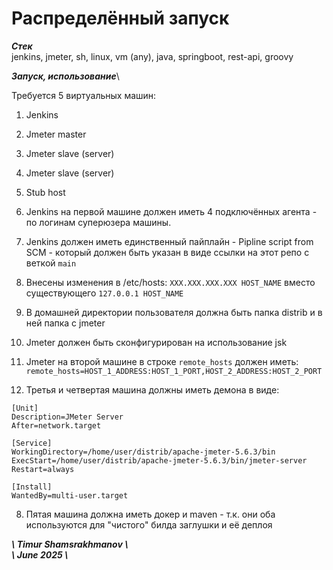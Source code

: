 # Распределённый запуск

**_Стек_**\
jenkins, jmeter, sh, linux, vm (any), java, springboot, rest-api, groovy


**_Запуск, использование_**\

Требуется 5 виртуальных машин:
1. Jenkins
2. Jmeter master
3. Jmeter slave (server)
4. Jmeter slave (server)
5. Stub host

1. Jenkins на первой машине должен иметь 4 подключённых агента - по логинам суперюзера машины.
2. Jenkins должен иметь единственный пайплайн - Pipline script from SCM - который должен быть указан в виде ссылки на этот репо с веткой ```main```
3. Внесены изменения в /etc/hosts: ```XXX.XXX.XXX.XXX HOST_NAME``` вместо существующего ```127.0.0.1 HOST_NAME```
4. В домашней директории пользователя должна быть папка distrib и в ней папка с jmeter
5. Jmeter должен быть сконфигурирован на использование jsk
6. Jmeter на второй машине в строке ```remote_hosts``` должен иметь: ```remote_hosts=HOST_1_ADDRESS:HOST_1_PORT,HOST_2_ADDRESS:HOST_2_PORT```
7. Третья и четвертая машина должны иметь демона в виде:

```
[Unit]
Description=JMeter Server
After=network.target

[Service]
WorkingDirectory=/home/user/distrib/apache-jmeter-5.6.3/bin
ExecStart=/home/user/distrib/apache-jmeter-5.6.3/bin/jmeter-server
Restart=always

[Install]
WantedBy=multi-user.target
```

8. Пятая машина должна иметь докер и maven - т.к. они оба используются для "чистого" билда заглушки и её деплоя

**_\\ Timur Shamsrakhmanov \\_** \
**_\\ June 2025  \\_**